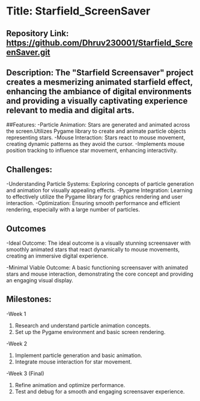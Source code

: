 # Title: Starfield_ScreenSaver

## Repository Link: https://github.com/Dhruv230001/Starfield_ScreenSaver.git

## Description: The "Starfield Screensaver" project creates a mesmerizing animated starfield effect, enhancing the ambiance of digital environments and providing a visually captivating experience relevant to media and digital arts.

##Features: 
-Particle Animation: Stars are generated and animated across the screen.Utilizes Pygame library to create and animate particle objects representing stars.
-Mouse Interaction: Stars react to mouse movement, creating dynamic patterns as they avoid the cursor.
-Implements mouse position tracking to influence star movement, enhancing interactivity.

## Challenges:
-Understanding Particle Systems: Exploring concepts of particle generation and animation for visually appealing effects.
-Pygame Integration: Learning to effectively utilize the Pygame library for graphics rendering and user interaction.
-Optimization: Ensuring smooth performance and efficient rendering, especially with a large number of particles.

## Outcomes
-Ideal Outcome:
The ideal outcome is a visually stunning screensaver with smoothly animated stars that react dynamically to mouse movements, creating an immersive digital experience.

-Minimal Viable Outcome:
A basic functioning screensaver with animated stars and mouse interaction, demonstrating the core concept and providing an engaging visual display.

## Milestones:
-Week 1
1. Research and understand particle animation concepts.
2. Set up the Pygame environment and basic screen rendering.

-Week 2
1. Implement particle generation and basic animation.
2. Integrate mouse interaction for star movement.

-Week 3 (Final)
1. Refine animation and optimize performance.
2. Test and debug for a smooth and engaging screensaver experience.
